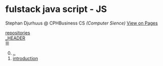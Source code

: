# fulstack java script - JS
Stephan Djurhuus @ CPHBusiness CS *(Computer Sience)*
<a id='vop' href='https://stephan-mdd.github.io/CPHBusiness-CS.S4.19/'>View on Pages</a>

<div class="sidebar">
    <a class="toc-ref" href="">repositories</a><br>
    <a class="toc-ref" href="#_HEADER">_HEADER</a><br>
    <div id="sidebar-bars">☰</div>
</div>

0. [..](../../README.md)
1. [introduction](01-introduktion.md)
